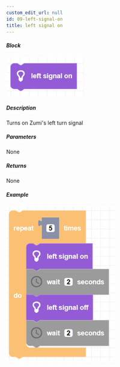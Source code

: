 ```yaml
---
custom_edit_url: null
id: 09-left-signal-on
title: left signal on
---
```


##### Block

![left signal on block image](left_signal_on.png)

##### Description

Turns on Zumi's left turn signal

##### Parameters

None <!-- image -->

##### Returns

None

##### Example

![left signal example](left_signal_example.png)
